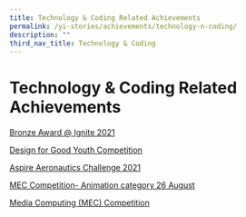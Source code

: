 ```yaml
---
title: Technology & Coding Related Achievements
permalink: /yi-stories/achievements/technology-n-coding/
description: ""
third_nav_title: Technology & Coding
---
```

# **Technology & Coding Related Achievements**

[Bronze Award @ Ignite 2021](/yi-stories/achievements/Technology-and-Coding/bronze-award-at-ignite-2021/)

[Design for Good Youth Competition](/yi-stories/achievements/technology-n-coding/design-for-good-youth-competition/)

[Aspire Aeronautics Challenge 2021](/yi-stories/achievements/technology-n-coding/aspire-aeronautics-challenge-2021/) 

[MEC Competition- Animation category 26 August](/yi-stories/achievements/technology-n-coding/mec-competition-2016-animation-category-26-august-2016/)

[Media Computing (MEC) Competition](/yi-stories/achievements/technology-n-coding/media-computing-mec-competition/)
